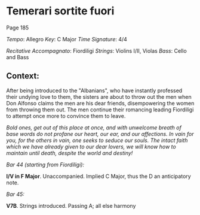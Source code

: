 # Temerari sortite fuori

Page 185

*Tempo*: Allegro
*Key*: C Major
*Time Signature*: 4/4

*Recitative Accompagnato*: Fiordiligi
*Strings*: Violins I/II, Violas
*Bass*: Cello and Bass

## Context:

After being introduced to the "Albanians", who have instantly professed their undying love to them, the sisters are about to throw out the men when Don Alfonso claims the men are his dear friends, disempowering the women from throwing them out. The men continue their romancing leading Fiordiligi to attempt once more to convince them to leave.

*Bold ones, get out of this place at once,
and with unwelcome breath of base words do not profane
our heart, our ear, and our affections.
In vain for you, for the others in vain,
one seeks to seduce our souls.
The intact faith
which we have already given
to our dear lovers,
we will know how to maintain until death,
despite the world and destiny!*
 
*Bar 44 (starting from Fiordiligi):* 

**I/V in F Major**. Unaccompanied. Implied C Major, thus the D an anticipatory note.

*Bar 45:*

**V7B**. Strings introduced. Passing A; all else harmony
 

 
